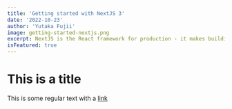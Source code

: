 ```yaml
---
title: 'Getting started with NextJS 3'
date: '2022-10-23'
author: 'Yutaka Fujii'
image: getting-started-nextjs.png
excerpt: NextJS is the React framework for production - it makes building fullstack React apps in SSR.
isFeatured: true
---
```


# This is a title

This is some regular text with a [link](https://google.com/)
